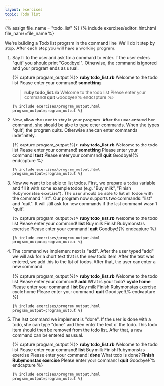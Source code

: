 ```yaml
---
layout: exercises
topic: Todo list
---
```


{% assign file_name = "todo_list" %}
{% include exercises/editor_hint.html file_name=file_name %}

We're building a Todo list program in the command line. We'll do it step by step. After each step you will have a working program.

<ol>
  <li>
    Say hi to the user and ask for a command to enter. If the user enters "quit" you should print "Goodbye!". Otherwise, the command is ignored and your program ends as usual.

{% capture program_output %}> <b>ruby todo_list.rb</b>
Welcome to the todo list
Please enter your command!
<b>something</b>
> <b>ruby todo_list.rb</b>
Welcome to the todo list
Please enter your command!
<b>quit</b>
Goodbye!{% endcapture %}

    {% include exercises/program_output.html program_output=program_output %}
  </li>

  <li>
    Now, allow the user to stay in your program. After the user entered her command, she should be able to type other commands. When she types "quit", the program quits. Otherwise she can enter commands indefinitely.

{% capture program_output %}> <b>ruby todo_list.rb</b>
Welcome to the todo list
Please enter your command!
<b>something</b>
Please enter your command!
<b>test</b>
Please enter your command!
<b>quit</b>
Goodbye!{% endcapture %}

    {% include exercises/program_output.html program_output=program_output %}
  </li>

  <li>
    Now we want to be able to list todos. First, we prepare a <code class="highlighter-rouge">todos</code> variable and fill it with some example todos (e.g. "Buy milk", "Finish Rubymonstas exercise"). The user should be able to list all todos with the command "list". Our program now supports two commands: "list" and "quit". It will still ask for new commands if the last command wasn't "quit".

{% capture program_output %}> <b>ruby todo_list.rb</b>
Welcome to the todo list
Please enter your command!
<b>list</b>
Buy milk
Finish Rubymonstas exercise
Please enter your command!
<b>quit</b>
Goodbye!{% endcapture %}

    {% include exercises/program_output.html program_output=program_output %}
  </li>

  <li>
    The command we implement next is "add". After the user typed "add" we will ask for a short text that is the new todo item. After the text was entered, we add this to the list of todos. After that, the user can enter a new command.

{% capture program_output %}> <b>ruby todo_list.rb</b>
Welcome to the todo list
Please enter your command!
<b>add</b>
What ​​is ​​your ​​todo?
<b>cycle home</b>
Please enter your command!
<b>list</b>
Buy milk
Finish Rubymonstas exercise
cycle home
Please enter your command!
<b>quit</b>
Goodbye!{% endcapture %}

    {% include exercises/program_output.html program_output=program_output %}
  </li>

  <li>
    The last command we implement is "done". If the user is done with a todo, she can type "done" and then enter the text of the todo. This todo item should then be removed from the todo list. After that, a new command can be entered as usual.

{% capture program_output %}> <b>ruby todo_list.rb</b>
Welcome to the todo list
Please enter your command!
<b>list</b>
Buy milk
Finish Rubymonstas exercise
Please enter your command!
<b>done</b>
What todo is done?
<b>Finish Rubymonstas exercise</b>
Please enter your command!
<b>quit</b>
Goodbye!{% endcapture %}

    {% include exercises/program_output.html program_output=program_output %}
  </li>
</ol>


